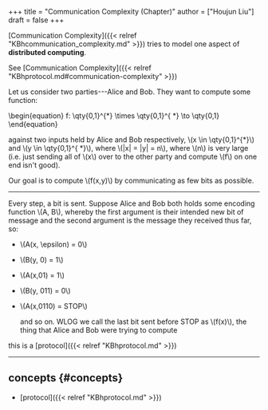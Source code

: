 +++
title = "Communication Complexity (Chapter)"
author = ["Houjun Liu"]
draft = false
+++

[Communication Complexity]({{< relref "KBhcommunication_complexity.md" >}}) tries to model one aspect of **distributed computing**.

See [Communication Complexity]({{< relref "KBhprotocol.md#communication-complexity" >}})

Let us consider two parties---Alice and Bob. They want to compute some function:

\begin{equation}
f: \qty{0,1}^{\*} \times \qty{0,1}^{ \*} \to \qty{0,1}
\end{equation}

against two inputs held by Alice and Bob respectively, \\(x \in \qty{0,1}^{\*}\\) and \\(y \in \qty{0,1}^{ \*}\\), where \\(|x| = |y| = n\\), where \\(n\\) is very large (i.e. just sending all of \\(x\\) over to the other party and compute \\(f\\) on one end isn't good).

Our goal is to compute \\(f(x,y)\\) by communicating as few bits as possible.

---

Every step, a bit is sent. Suppose Alice and Bob both holds some encoding function \\(A, B\\), whereby the first argument is their intended new bit of message and the second argument is the message they received thus far, so:

-   \\(A(x, \epsilon) = 0\\)
-   \\(B(y, 0) = 1\\)
-   \\(A(x,01) = 1\\)
-   \\(B(y, 011) = 0\\)
-   \\(A(x,0110) = STOP\\)

    and so on. WLOG we call the last bit sent before STOP as \\(f(x)\\), the thing that Alice and Bob were trying to compute

this is a [protocol]({{< relref "KBhprotocol.md" >}})

---


## concepts {#concepts}

-   [protocol]({{< relref "KBhprotocol.md" >}})
